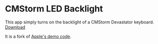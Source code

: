 # CMStorm LED Backlight

This app simply turns on the backlight of a CMStorm Devastator keyboard. [Download](https://github.com/gholker/led-backlight-cmstorm/blob/master/led-backlight-cmstorm?raw=true)

It is a fork of [Apple's demo code](https://developer.apple.com/library/mac/samplecode/HID_LED_test_tool/Introduction/Intro.html).

